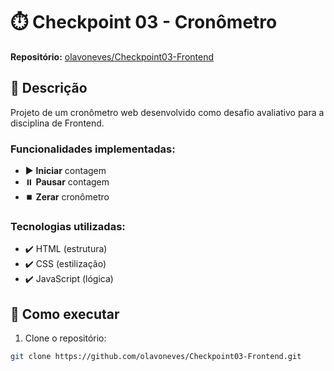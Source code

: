# ⏱️ Checkpoint 03 - Cronômetro

**Repositório:** [olavoneves/Checkpoint03-Frontend](https://github.com/olavoneves/Checkpoint03-Frontend)

## 📝 Descrição
Projeto de um cronômetro web desenvolvido como desafio avaliativo para a disciplina de Frontend.

### Funcionalidades implementadas:
- ▶️ **Iniciar** contagem
- ⏸️ **Pausar** contagem
- ⏹️ **Zerar** cronômetro

### Tecnologias utilizadas:
- ✔️ HTML (estrutura)
- ✔️ CSS (estilização)
- ✔️ JavaScript (lógica)

## 🚀 Como executar
1. Clone o repositório:
```bash
git clone https://github.com/olavoneves/Checkpoint03-Frontend.git
